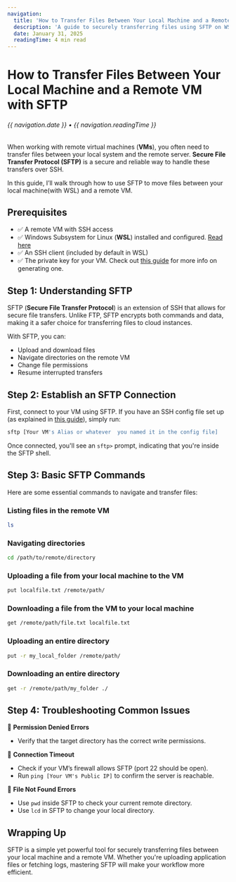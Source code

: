 ```yaml
---
navigation:
  title: 'How to Transfer Files Between Your Local Machine and a Remote VM with SFTP'
  description: 'A guide to securely transferring files using SFTP on WSL'
  date: January 31, 2025
  readingTime: 4 min read
---
```


# How to Transfer Files Between Your Local Machine and a Remote VM with SFTP

<h6>

  {{ navigation.date }} &bull; {{ navigation.readingTime }}
  
</h6>

When working with remote virtual machines (**VMs**), you often need to transfer files between your local system and the remote server. **Secure File Transfer Protocol (SFTP)** is a secure and reliable way to handle these transfers over SSH.

In this guide, I’ll walk through how to use SFTP to move files between your local machine(with WSL) and a remote VM.

## Prerequisites

- ✅ A remote VM with SSH access
- ✅ Windows Subsystem for Linux (**WSL**) installed and configured. [Read here](https://learn.microsoft.com/en-us/windows/wsl/setup/environment)
- ✅ An SSH client (included by default in WSL)
- ✅ The private key for your VM. Check out [this guide](./how-to-SSH-into-a-Remote-VM-from-WSL) for more info on generating one.

## Step 1: Understanding SFTP

SFTP (**Secure File Transfer Protocol**) is an extension of SSH that allows for secure file transfers. Unlike FTP, SFTP encrypts both commands and data, making it a safer choice for transferring files to cloud instances.

With SFTP, you can:
- Upload and download files
- Navigate directories on the remote VM
- Change file permissions
- Resume interrupted transfers

## Step 2: Establish an SFTP Connection

First, connect to your VM using SFTP. If you have an SSH config file set up (as explained in [this guide](./how-to-ssh-into-a-remote-vm)), simply run:

```sh
sftp [Your VM's Alias or whatever  you named it in the config file]
```

Once connected, you'll see an `sftp>` prompt, indicating that you're inside the SFTP shell.

## Step 3: Basic SFTP Commands

Here are some essential commands to navigate and transfer files:

### Listing files in the remote VM
```sh
ls
```

### Navigating directories
```sh
cd /path/to/remote/directory
```

### Uploading a file from your local machine to the VM
```sh
put localfile.txt /remote/path/
```

### Downloading a file from the VM to your local machine
```sh
get /remote/path/file.txt localfile.txt
```

### Uploading an entire directory
```sh
put -r my_local_folder /remote/path/
```

### Downloading an entire directory
```sh
get -r /remote/path/my_folder ./
```

## Step 4: Troubleshooting Common Issues

🚧 **Permission Denied Errors**
- Verify that the target directory has the correct write permissions.

🚧 **Connection Timeout**
- Check if your VM’s firewall allows SFTP (port 22 should be open).
- Run `ping [Your VM's Public IP]` to confirm the server is reachable.

🚧 **File Not Found Errors**
- Use `pwd` inside SFTP to check your current remote directory.
- Use `lcd` in SFTP to change your local directory.

## Wrapping Up

SFTP is a simple yet powerful tool for securely transferring files between your local machine and a remote VM. Whether you're uploading application files or fetching logs, mastering SFTP will make your workflow more efficient.

